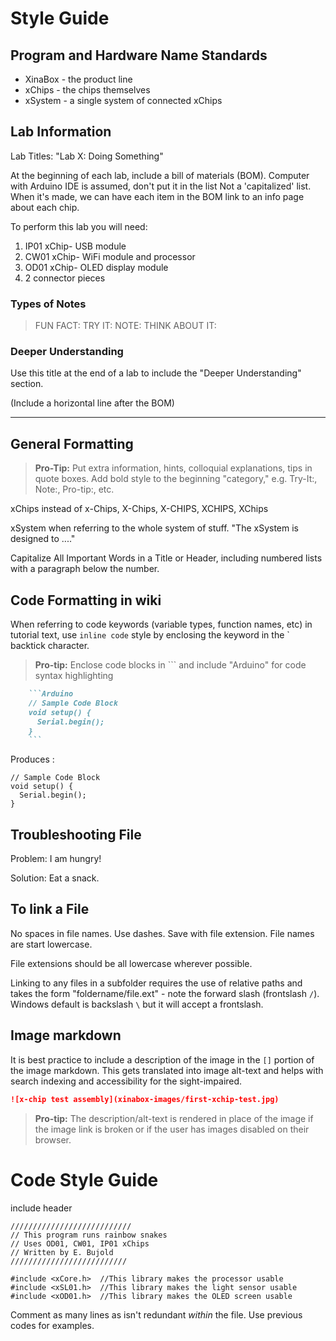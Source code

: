 # Style Guide

## Program and Hardware Name Standards

* XinaBox - the product line
* xChips - the chips themselves
* xSystem - a single system of connected xChips

## Lab Information

Lab Titles: "Lab X: Doing Something"

At the beginning of each lab, include a bill of materials (BOM).
Computer with Arduino IDE is assumed, don't put it in the list
Not a 'capitalized' list.
When it's made, we can have each item in the BOM link to an info page about each chip.

To perform this lab you will need:
1. IP01 xChip- USB module
2. CW01 xChip- WiFi module and processor 
3. OD01 xChip- OLED display module
4. 2 connector pieces

### Types of Notes

> FUN FACT: 
>TRY IT:
>NOTE:
>THINK ABOUT IT:

### Deeper Understanding

Use this title at the end of a lab to include the "Deeper Understanding" section. 

(Include a horizontal line after the BOM)
*** 

## General Formatting
> **Pro-Tip:** Put extra information, hints, colloquial explanations, tips in quote boxes. Add bold style to the beginning "category," e.g. Try-It:, Note:, Pro-tip:, etc.

xChips instead of x-Chips, X-Chips, X-CHIPS, XCHIPS, XChips

xSystem when referring to the whole system of stuff. "The xSystem is designed to ...."

Capitalize All Important Words in a Title or Header, including numbered lists with a paragraph below the number.

## Code Formatting in wiki

When referring to code keywords (variable types, function names, etc) in tutorial text, use `inline code` style by enclosing the keyword in the \` backtick character. 

> **Pro-tip:** Enclose code blocks in \`\`\` and include "Arduino" for code syntax highlighting


```Markdown
    ```Arduino
    // Sample Code Block
    void setup() {
      Serial.begin();
    }
    ```
```


Produces :


```Arduino
// Sample Code Block
void setup() {
  Serial.begin();
}
```

## Troubleshooting File

Problem: I am hungry!

Solution: Eat a snack.

## To link a File
No spaces in file names. Use dashes. Save with file extension. File names are start lowercase.

File extensions should be all lowercase wherever possible.

Linking to any files in a subfolder requires the use of relative paths and takes the form "foldername/file.ext" - note the forward slash (frontslash `/`). Windows default is backslash `\` but it will accept a frontslash.

## Image markdown

It is best practice to include a description of the image in the `[]` portion of the image markdown. This gets translated into image alt-text and helps with search indexing and accessibility for the sight-impaired.

```Markdown
![x-chip test assembly](xinabox-images/first-xchip-test.jpg)
```

> **Pro-tip:** The description/alt-text is rendered in place of the image if the image link is broken or if the user has images disabled on their browser.

# Code Style Guide

include header
```Arduino
///////////////////////////
// This program runs rainbow snakes
// Uses OD01, CW01, IP01 xChips
// Written by E. Bujold
//////////////////////////

#include <xCore.h>  //This library makes the processor usable
#include <xSL01.h>  //This library makes the light sensor usable
#include <xOD01.h>  //This library makes the OLED screen usable
```

Comment as many lines as isn't redundant *within* the file. Use previous codes for examples.
